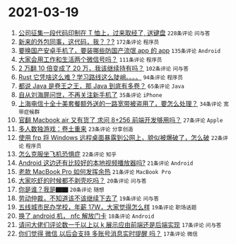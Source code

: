 # 2021-03-19

1. [公司征集一段代码印制在 T 恤上，过来取经了, 送键盘](https://www.v2ex.com/t/763130) `228条评论` `问与答`
1. [新来的外包同事，这代码，我？？?](https://www.v2ex.com/t/763063) `172条评论` `程序员`
1. [要换国产安卓手机了，要装哪些防国产流氓 app 的 app](https://www.v2ex.com/t/763097) `135条评论` `Android`
1. [大家会用工作和生活两个微信号吗？](https://www.v2ex.com/t/763052) `111条评论` `程序员`
1. [2 万翻 10 倍变成了 20 万，我该继续持有吗？](https://www.v2ex.com/t/763109) `102条评论` `问与答`
1. [Rust 它凭啥这么难？学习路线这么陡峭。。。。](https://www.v2ex.com/t/763062) `94条评论` `程序员`
1. [都说 Java 是卷王之王，那 Java 到底有多卷？](https://www.v2ex.com/t/763188) `65条评论` `Java`
1. [自从刘海屏问世，不再关注新手机了](https://www.v2ex.com/t/763174) `35条评论` `iPhone`
1. [上海电信十全十美套餐额外送的一路宽带被盗用了，要怎么处理？](https://www.v2ex.com/t/763086) `34条评论` `宽带症候群`
1. [官翻 Macbook air 又有货了 求问 8+256 前端开发够用吗？](https://www.v2ex.com/t/763163) `27条评论` `Apple`
1. [多人数独游戏：卷土重来](https://www.v2ex.com/t/763217) `23条评论` `分享创造`
1. [使用 frp 将 Windows 远程桌面暴露到公网上，貌似被爆破了，怎么破](https://www.v2ex.com/t/763283) `22条评论` `程序员`
1. [怎么克服坐飞机恐惧症](https://www.v2ex.com/t/763276) `22条评论` `知乎`
1. [Android 这边还有比较好的本地视频播放器吗?](https://www.v2ex.com/t/763172) `21条评论` `Android`
1. [老款 MacBook Pro 如何发挥余热](https://www.v2ex.com/t/763053) `21条评论` `MacBook Pro`
1. [大家吃虾的时候都不剥壳吃吗？](https://www.v2ex.com/t/763159) `20条评论` `问与答`
1. [你是谁？我是▇▇](https://www.v2ex.com/t/763034) `20条评论` `随想`
1. [劳动仲裁，不知道该不该继续下去了](https://www.v2ex.com/t/763224) `19条评论` `问与答`
1. [五线城市民办学校，年薪 17W，大家觉得怎么样](https://www.v2ex.com/t/763155) `19条评论` `职场话题`
1. [换了 android 机， nfc 解放门卡](https://www.v2ex.com/t/763203) `18条评论` `Android`
1. [请问大佬们评论数一千以上以 k 展示应由前端还是后端实现](https://www.v2ex.com/t/763252) `17条评论` `问与答`
1. [你们觉得 微信 以后会支持 多账号消息实时提醒 吗？](https://www.v2ex.com/t/763226) `17条评论` `微信`
